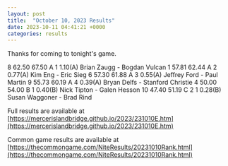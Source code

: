 ```yaml
---
layout: post
title:  "October 10, 2023 Results"
date: 2023-10-11 04:41:21 +0000
categories: results
---
```

Thanks for coming to tonight's game.

8   62.50   67.50  A   1                1.10(A)  Brian Zaugg - Bogdan Vulcan
1   57.81   62.44  A   2                0.77(A)  Kim Eng - Eric Sieg
6   57.30   61.88  A   3                0.55(A)  Jeffrey Ford - Paul Martin
9   55.73   60.19  A   4                0.39(A)  Bryan Delfs - Stanford Christie
4   50.00   54.00  B         1          0.40(B)  Nick Tipton - Galen Hesson
10   47.40   51.19  C         2     1    0.28(B)  Susan Waggoner - Brad Rind

Full results are available at [https://mercerislandbridge.github.io/2023/231010E.htm](https://mercerislandbridge.github.io/2023/231010E.htm)

Common game results are available at [https://thecommongame.com/NiteResults/20231010Rank.html](https://thecommongame.com/NiteResults/20231010Rank.html)
